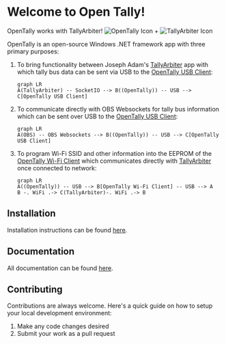 
# Welcome to Open Tally!
OpenTally works with TallyArbiter!
![OpenTally Icon](https://git.visnovsky.us/Matt/open-tally/-/raw/master/icons/Icon-02.png) + ![TallyArbiter Icon](https://github.com/josephdadams/TallyArbiter/blob/master/UI/src/assets/icons/icon-96x96.png?raw=true)

OpenTally is an open-source Windows .NET framework app with three primary purposes: 

 1. To bring functionality between Joseph Adam's [TallyArbiter](https://github.com/josephdadams/TallyArbiter/) app with which tally bus data can be sent via USB to the [OpenTally USB Client]():
	```mermaid
	graph LR
	A(TallyArbiter) -- SocketIO --> B((OpenTally)) -- USB --> C[OpenTally USB Client]
	```
2. To communicate directly with OBS Websockets for tally bus information which can be sent over USB to the [OpenTally USB Client]():
	```mermaid
	graph LR
	A(OBS) -- OBS Websockets --> B((OpenTally)) -- USB --> C[OpenTally USB Client]
	```
3. To program Wi-Fi SSID and other information into the EEPROM of the [OpenTally Wi-Fi Client]() which communicates directly with [TallyArbiter](https://github.com/josephdadams/TallyArbiter/) once connected to network:
	```mermaid
	graph LR
	A((OpenTally)) -- USB --> B[OpenTally Wi-Fi Client] -- USB --> A
	B -. WiFi .-> C(TallyArbiter)-. WiFi .-> B
	```
## Installation
Installation instructions can be found [here](https://www.opentally.org/installation).

## Documentation
All documentation can be found [here](https://mattv8.github.io/open-tally/).

## Contributing
Contributions are always welcome. Here's a quick guide on how to setup your local development environment:
1. Make any code changes desired
2. Submit your work as a pull request
